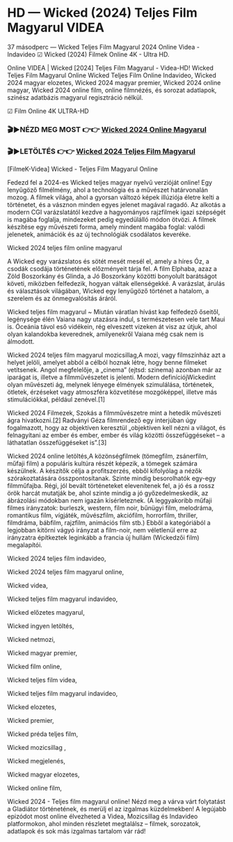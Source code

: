 # HD — Wicked (2024) Teljes Film Magyarul VIDEA





37 másodperc — Wicked Teljes Film Magyarul 2024 Online Videa - Indavideo ☑ Wicked (2024) Filmek Online 4K - Ultra HD.

Online VIDEA | Wicked [2024] Teljes Film Magyarul - Videa-HD! Wicked Teljes Film Magyarul Online Wicked Teljes Film Online Indavideo, Wicked 2024 magyar elozetes, Wicked 2024 magyar premier, Wicked 2024 online magyar, Wicked 2024 online film, online filmnézés, és sorozat adatlapok, színész adatbázis magyarul regisztráció nélkül.

☑ Film Online 4K ULTRA-HD

### 🎬▶NÉZD MEG MOST 👉👉 [Wicked 2024 Online Magyarul](https://t.co/GqnD1ParE5)

### 🎬▶LETÖLTÉS 👉👉 [Wicked 2024 Teljes Film Magyarul](https://t.co/GqnD1ParE5)

[FilmeK-Videa] Wicked - Teljes Film Magyarul Online

Fedezd fel a 2024-es Wicked teljes magyar nyelvű verzióját online! Egy lenyűgöző filmélmény, ahol a technológia és a művészet határvonalán mozog. A filmek világa, ahol a gyorsan változó képek illúziója életre kelti a történetet, és a vásznon minden egyes jelenet magával ragadó. Az alkotás a modern CGI varázslatától kezdve a hagyományos rajzfilmek igazi szépségét is magába foglalja, mindezeket pedig egyedülálló módon ötvözi. A filmek készítése egy művészeti forma, amely mindent magába foglal: valódi jelenetek, animációk és az új technológiák csodálatos keveréke.

Wicked 2024 teljes film online magyarul

A Wicked egy varázslatos és sötét mesét mesél el, amely a híres Óz, a csodák csodája történetének előzményeit tárja fel. A film Elphaba, azaz a Zöld Boszorkány és Glinda, a Jó Boszorkány közötti bonyolult barátságot követi, miközben felfedezik, hogyan váltak ellenségekké. A varázslat, árulás és választások világában, Wicked egy lenyűgöző történet a hatalom, a szerelem és az önmegvalósítás áráról.

Wicked teljes film magyarul ~ Miután váratlan hívást kap felfedező őseitől, legénysége élén Vaiana nagy utazásra indul, s természetesen vele tart Maui is. Óceánia távol eső vidékein, rég elveszett vizeken át visz az útjuk, ahol olyan kalandokba keverednek, amilyenekről Vaiana még csak nem is álmodott.

Wicked 2024 teljes film magyarul mozicsillag,A mozi, vagy filmszínház azt a helyet jelöli, amelyet abból a célból hoznak létre, hogy benne filmeket vetítsenek. Angol megfelelője, a „cinema” (ejtsd: szinema) azonban már az iparágat is, illetve a filmművészetet is jelenti. Modern definíciójWickedint olyan művészeti ág, melynek lényege élmények szimulálása, történetek, ötletek, érzéseket vagy atmoszféra közvetítése mozgóképpel, illetve más stimulációkkal, például zenével.[1]

Wicked 2024 Filmezek, Szokás a filmművészetre mint a hetedik művészeti ágra hivatkozni.[2] Radványi Géza filmrendező egy interjúban úgy fogalmazott, hogy az objektíven keresztül „objektíven kell nézni a világot, és felnagyítani az ember és ember, ember és világ közötti összefüggéseket – a láthatatlan összefüggéseket is”.[3]

Wicked 2024 online letöltés,A közönségfilmek (tömegfilm, zsánerfilm, műfaji film) a populáris kultúra részét képezik, a tömegek számára készülnek. A készítők célja a profitszerzés, ebből kifolyólag a nézők szórakoztatására összpontosítanak. Szinte mindig besorolhatók egy-egy filmműfajba. Régi, jól bevált történeteket elevenítenek fel, a jó és a rossz örök harcát mutatják be, ahol szinte mindig a jó győzedelmeskedik, az ábrázolási módokban nem igazán kísérleteznek. (A leggyakoribb műfaji filmes irányzatok: burleszk, western, film noir, bűnügyi film, melodráma, romantikus film, vígjáték, művészfilm, akciófilm, horrorfilm, thriller, filmdráma, bábfilm, rajzfilm, animációs film stb.) Ebből a kategóriából a legjobban kitörni vágyó irányzat a film-noir, nem véletlenül erre az irányzatra építkeztek leginkább a francia új hullám (Wickedzői film) megalapítói.

Wicked 2024 teljes film indavideo,

Wicked 2024 teljes film magyarul online,

Wicked videa,

Wicked teljes film magyarul indavideo,

Wicked előzetes magyarul,

Wicked ingyen letöltés,

Wicked netmozi,

Wicked magyar premier,

Wicked film online,

Wicked teljes film videa,

Wicked teljes film magyarul indavideo,

Wicked elozetes,

Wicked premier,

Wicked préda teljes film,

Wicked mozicsillag ,

Wicked megjelenés,

Wicked magyar elozetes,

Wicked online film,

Wicked 2024 - Teljes film magyarul online! Nézd meg a várva várt folytatást a Gladiátor történetének, és merülj el az izgalmas küzdelmekben! A legújabb epizódot most online élvezheted a Videa, Mozicsillag és Indavideo platformokon, ahol minden részletet megtalálsz – filmek, sorozatok, adatlapok és sok más izgalmas tartalom vár rád!
